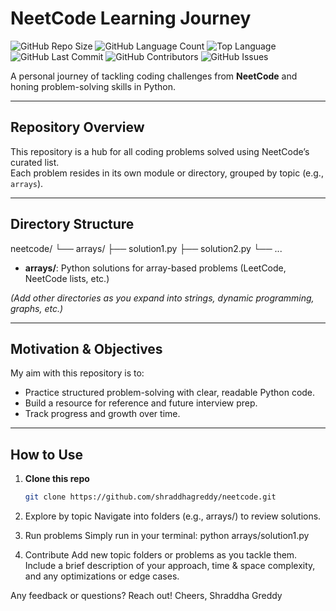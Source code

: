 # NeetCode Learning Journey
![GitHub Repo Size](https://img.shields.io/github/repo-size/shraddhagreddy/neetcode)
![GitHub Language Count](https://img.shields.io/github/languages/count/shraddhagreddy/neetcode)
![Top Language](https://img.shields.io/github/languages/top/shraddhagreddy/neetcode)
![GitHub Last Commit](https://img.shields.io/github/last-commit/shraddhagreddy/neetcode)
![GitHub Contributors](https://img.shields.io/github/contributors/shraddhagreddy/neetcode)
![GitHub Issues](https://img.shields.io/github/issues/shraddhagreddy/neetcode)


A personal journey of tackling coding challenges from **NeetCode** and honing problem-solving skills in Python.

---

##  Repository Overview

This repository is a hub for all coding problems solved using NeetCode’s curated list.  
Each problem resides in its own module or directory, grouped by topic (e.g., `arrays`).

---

##  Directory Structure

neetcode/
└── arrays/
├── solution1.py
├── solution2.py
└── ...

- **arrays/**: Python solutions for array-based problems (LeetCode, NeetCode lists, etc.)

*(Add other directories as you expand into strings, dynamic programming, graphs, etc.)*

---

##  Motivation & Objectives

My aim with this repository is to:
- Practice structured problem-solving with clear, readable Python code.
- Build a resource for reference and future interview prep.
- Track progress and growth over time.

---

##  How to Use

1. **Clone this repo**
   ```bash
   git clone https://github.com/shraddhagreddy/neetcode.git
2. Explore by topic
   Navigate into folders (e.g., arrays/) to review solutions.

3. Run problems
   Simply run in your terminal:
   python arrays/solution1.py

4. Contribute
   Add new topic folders or problems as you tackle them.
   Include a brief description of your approach, time & space complexity, and any optimizations or edge cases.


Any feedback or questions? Reach out!
Cheers,
Shraddha Greddy
